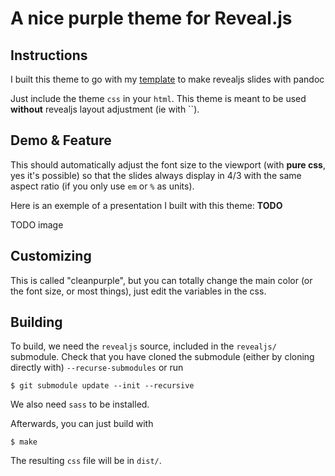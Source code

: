 # A nice purple theme for Reveal.js 


## Instructions

I built this theme to go with my [template](link:todo) to make revealjs slides with pandoc

Just include the theme `css`  in your `html`. This theme is meant to be used **without** revealjs layout adjustment (ie with ``).

## Demo & Feature

This should automatically adjust the font size to the viewport (with **pure css**, yes it's possible) so that the slides always display in 4/3 with the same aspect ratio (if you only use `em` or `%` as units).

Here is an exemple of a presentation I built with this theme: **TODO**

TODO image

## Customizing

This is called "cleanpurple", but you can totally change the main color (or the font size, or most things), just edit the variables in the css.

## Building

To build, we need the `revealjs` source, included in the `revealjs/` submodule. Check that you have cloned the submodule (either by cloning directly with) `--recurse-submodules`  or run 

```console
$ git submodule update --init --recursive
```

We also need `sass` to be installed.

Afterwards, you can just build with

```console
$ make
```

The resulting `css` file will be in `dist/`.

